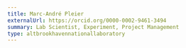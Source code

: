 ```yaml
---
title: Marc-André Pleier
externalUrl: https://orcid.org/0000-0002-9461-3494
summary: Lab Scientist, Experiment, Project Management
type: altbrookhavennationallaboratory
---
```

